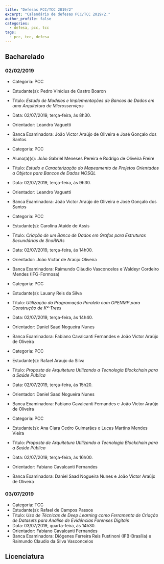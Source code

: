 ```yaml
---
title: "Defesas PCC/TCC 2019/2"
excerpt: "Calendário de defesas PCC/TCC 2019/2."
author_profile: false
categories:
  - defesa, pcc, tcc
tags:
  - pcc, tcc, defesa
---
```


## Bacharelado

### 02/02/2019

- Categoria: PCC
- Estudante(s): Pedro Vinícius de Castro Boaron
- Título:  *Estudo de Modelos e Implementações de Bancos de Dados em uma Arquitetura de  Microsserviços*
- Data: 02/07/2019, terça-feira, às 8h30.
- Orientador: Leandro Vaguetti
- Banca Examinadora: João Victor Araújo de Oliveira e José Gonçalo dos Santos

- Categoria: PCC
- Aluno(a)(s): João Gabriel Meneses Pereira e Rodrigo de Oliveira Freire
- Título:  *Estudo e Caracterização do Mapeamento de Projetos Orientados a Objetos para Bancos  de Dados NOSQL*
- Data: 02/07/2019, terça-feira, às 9h30.
- Orientador: Leandro Vaguetti
- Banca Examinadora: João Victor Araújo de Oliveira e José Gonçalo dos Santos

- Categoria: PCC
- Estudante(s): Carolina Ataíde de Assis
- Título:  *Criação de um Banco de Dados em Grafos para Estruturas Secundárias de SnoRNAs*
- Data: 02/07/2019, terça-feira, às 14h00.
- Orientador: João Victor de Araújo Oliveira
- Banca Examinadora: Raimundo Cláudio Vasconcelos e Waldeyr Cordeiro Mendes (IFG-Formosa)

- Categoria: PCC
- Estudante(s): Lauany Reis da Silva
- Título:  *Utilização da Programação Paralela com OPENMP para Construção de K²-Trees*
- Data: 02/07/2019, terça-feira, às 14h40.
- Orientador: Daniel Saad Nogueira Nunes
- Banca Examinadora: Fabiano Cavalcanti Fernandes e João Victor Araújo de Oliveira

- Categoria: PCC
- Estudante(s): Rafael Araujo da Silva
- Título:  *Proposta de Arquitetura Utilizando a Tecnologia Blockchain para a Saúde Pública*
- Data: 02/07/2019, terça-feira, às 15h20.
- Orientador: Daniel Saad Nogueira Nunes
- Banca Examinadora: Fabiano Cavalcanti Fernandes e João Victor Araújo de Oliveira


- Categoria: PCC
- Estudante(s): Ana Clara Cedro Guimarães e Lucas Martins Mendes Vieira
- Título:  *Proposta de Arquitetura Utilizando a Tecnologia Blockchain para a Saúde Pública*
- Data: 02/07/2019, terça-feira, às 16h00.
- Orientador: Fabiano Cavalcanti Fernandes
- Banca Examinadora: Daniel Saad Nogueira Nunes e João Victor Araújo de Oliveira

### 03/07/2019

- Categoria: TCC
- Estudante(s): Rafael de Campos Passos
- Título:  *Uso de Técnicas de Deep Learning como Ferramenta de Criação de Datasets para Análise de Evidências Forenses Digitais*
- Data: 03/07/2019, quarta-feira, às 14h30.
- Orientador: Fabiano Cavalcanti Fernandes
- Banca Examinadora: Diógenes Ferreira Reis Fustinoni (IFB-Brasília) e Raimundo Claudio da Silva Vasconcelos 

## Licenciatura

